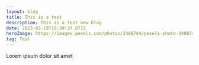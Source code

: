 ```yaml
---
layout: blog
title: This is a test
description: This is a test new blog
date: 2023-03-19T15:39:37.877Z
heroImage: https://images.pexels.com/photos/3408744/pexels-photo-3408744.jpeg?auto=compress&cs=tinysrgb&w=1260&h=750&dpr=2
tag: Test
---
```

L﻿orem ipsum dolor sit amet